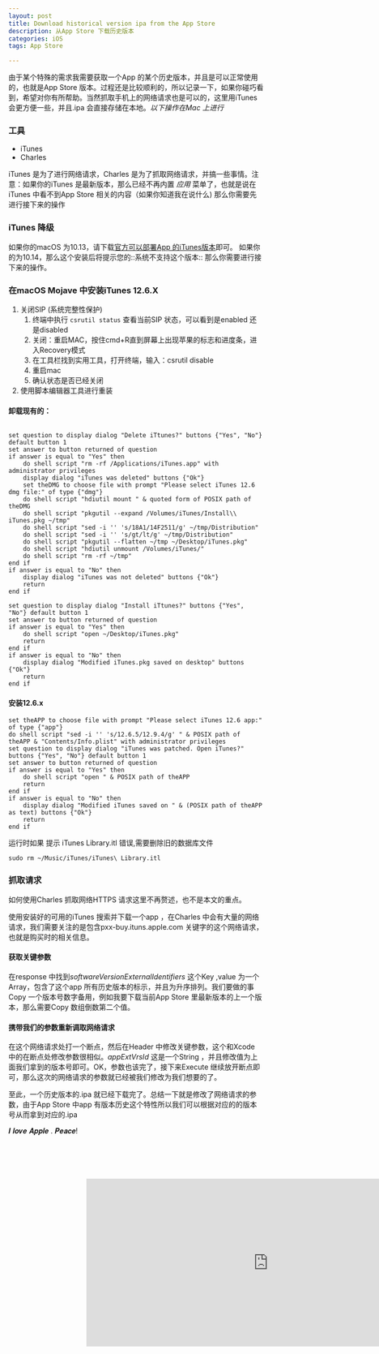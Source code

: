 ```yaml
---
layout: post
title: Download historical version ipa from the App Store
description: 从App Store 下载历史版本
categories: iOS
tags: App Store

---
```

由于某个特殊的需求我需要获取一个App 的某个历史版本，并且是可以正常使用的，也就是App Store 版本。过程还是比较顺利的，所以记录一下，如果你碰巧看到，希望对你有所帮助。当然抓取手机上的网络请求也是可以的，这里用iTunes 会更方便一些，并且.ipa 会直接存储在本地。*以下操作在Mac 上进行*

### 工具
* iTunes 
* Charles

iTunes 是为了进行网络请求，Charles 是为了抓取网络请求，并搞一些事情。注意：如果你的iTunes 是最新版本，那么已经不再内置 *应用* 菜单了，也就是说在iTunes 中看不到App Store 相关的内容（如果你知道我在说什么) 那么你需要先进行接下来的操作

### iTunes 降级

如果你的macOS 为10.13，请下载[官方可以部署App 的iTunes版本](https://support.apple.com/zh-cn/HT208079)即可。
如果你的为10.14，那么这个安装后将提示您的::系统不支持这个版本:: 那么你需要进行接下来的操作。

### 在macOS Mojave 中安装iTunes 12.6.X

1. 关闭SIP (系统完整性保护)
	1. 终端中执行 `csrutil status`  查看当前SIP 状态，可以看到是enabled 还是disabled
	2. 关闭：重启MAC，按住cmd+R直到屏幕上出现苹果的标志和进度条，进入Recovery模式
	3. 在工具栏找到实用工具，打开终端，输入：csrutil disable
	4. 重启mac
	5. 确认状态是否已经关闭
2. 使用脚本编辑器工具进行重装
	
#### 卸载现有的：
	

```
	
set question to display dialog "Delete iTtunes?" buttons {"Yes", "No"} default button 1
set answer to button returned of question
if answer is equal to "Yes" then
    do shell script "rm -rf /Applications/iTunes.app" with administrator privileges
    display dialog "iTunes was deleted" buttons {"Ok"}
    set theDMG to choose file with prompt "Please select iTunes 12.6 dmg file:" of type {"dmg"}
    do shell script "hdiutil mount " & quoted form of POSIX path of theDMG
    do shell script "pkgutil --expand /Volumes/iTunes/Install\\ iTunes.pkg ~/tmp"
    do shell script "sed -i '' 's/18A1/14F2511/g' ~/tmp/Distribution"
    do shell script "sed -i '' 's/gt/lt/g' ~/tmp/Distribution"
    do shell script "pkgutil --flatten ~/tmp ~/Desktop/iTunes.pkg"
    do shell script "hdiutil unmount /Volumes/iTunes/"
    do shell script "rm -rf ~/tmp"
end if
if answer is equal to "No" then
    display dialog "iTunes was not deleted" buttons {"Ok"}
    return
end if

set question to display dialog "Install iTtunes?" buttons {"Yes", "No"} default button 1
set answer to button returned of question
if answer is equal to "Yes" then
    do shell script "open ~/Desktop/iTunes.pkg"
    return
end if
if answer is equal to "No" then
    display dialog "Modified iTunes.pkg saved on desktop" buttons {"Ok"}
    return
end if
```

#### 安装12.6.x

```
set theAPP to choose file with prompt "Please select iTunes 12.6 app:" of type {"app"}
do shell script "sed -i '' 's/12.6.5/12.9.4/g' " & POSIX path of theAPP & "Contents/Info.plist" with administrator privileges
set question to display dialog "iTunes was patched. Open iTunes?" buttons {"Yes", "No"} default button 1
set answer to button returned of question
if answer is equal to "Yes" then
    do shell script "open " & POSIX path of theAPP
    return
end if
if answer is equal to "No" then
    display dialog "Modified iTunes saved on " & (POSIX path of theAPP as text) buttons {"Ok"}
    return
end if	
```

运行时如果 提示 iTunes Library.itl 错误,需要删除旧的数据库文件

```
sudo rm ~/Music/iTunes/iTunes\ Library.itl
```

### 抓取请求

如何使用Charles 抓取网络HTTPS 请求这里不再赘述，也不是本文的重点。

使用安装好的可用的iTunes 搜索并下载一个app ，在Charles 中会有大量的网络请求，我们需要关注的是包含pxx-buy.ituns.apple.com 关键字的这个网络请求，也就是购买时的相关信息。

#### 获取关键参数
在response 中找到*softwareVersionExternalIdentifiers* 这个Key ,value 为一个Array，包含了这个app 所有历史版本的标示，并且为升序排列。我们要做的事Copy 一个版本号数字备用，例如我要下载当前App Store 里最新版本的上一个版本，那么需要Copy 数组倒数第二个值。

#### 携带我们的参数重新调取网络请求

在这个网络请求处打一个断点，然后在Header 中修改关键参数，这个和Xcode 中的在断点处修改参数很相似。*appExtVrsId* 这是一个String ，并且修改值为上面我们拿到的版本号即可。OK，参数也该完了，接下来Execute 继续放开断点即可，那么这次的网络请求的参数就已经被我们修改为我们想要的了。

至此，一个历史版本的.ipa 就已经下载完了。总结一下就是修改了网络请求的参数，由于App Store 中app 有版本历史这个特性所以我们可以根据对应的的版本号从而拿到对应的.ipa

𝑰 𝒍𝒐𝒗𝒆 𝑨𝒑𝒑𝒍𝒆 .
𝑷𝒆𝒂𝒄𝒆!

<iframe
  src="https://carbon.now.sh/embed/?bg=rgba(74%2C144%2C226%2C1)&t=seti&wt=none&l=text%2Fx-objectivec&ds=true&dsyoff=20px&dsblur=68px&wc=true&wa=true&pv=56px&ph=56px&ln=false&fm=Hack&fs=14px&lh=133%25&si=false&es=2x&wm=false&code=%25F0%259D%2591%25B0%2520%25F0%259D%2592%258D%25F0%259D%2592%2590%25F0%259D%2592%2597%25F0%259D%2592%2586%2520%25F0%259D%2591%25A8%25F0%259D%2592%2591%25F0%259D%2592%2591%25F0%259D%2592%258D%25F0%259D%2592%2586.%2520%250A%25F0%259D%2591%25B7%25F0%259D%2592%2586%25F0%259D%2592%2582%25F0%259D%2592%2584%25F0%259D%2592%2586!%2520%2520%2520%2520%2520%2520%2520%2520%2520%2520%2520%2520%2520%2520%2520%2520%2520%2520%2520%2520%2520%2520%2520%2520%2520%2520%2520%2520%2520%2520%2520%2520%2520%2520%2520%2520%2520%2520%2520%2520%2520%2520%2520%2520%2520%2520%2520%2520%2520%2520%2520%2520%2520%2520%2520%2520%2520"
  style="transform:scale(0.7); width:1024px; height:473px; border:0; overflow:hidden;"
  sandbox="allow-scripts allow-same-origin">
</iframe>

